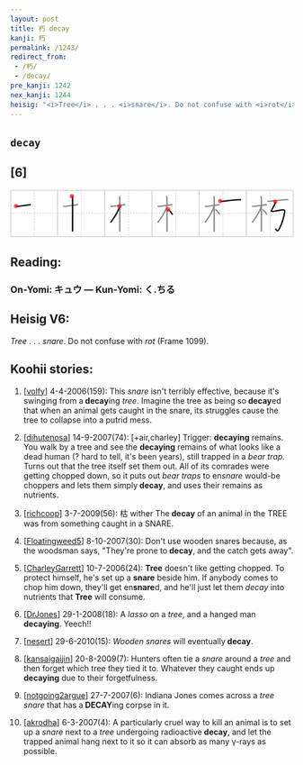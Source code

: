 ```yaml
---
layout: post
title: 朽 decay
kanji: 朽
permalink: /1243/
redirect_from:
 - /朽/
 - /decay/
pre_kanji: 1242
nex_kanji: 1244
heisig: "<i>Tree</i> . . . <i>snare</i>. Do not confuse with <i>rot</i> (Frame 1099)."
---
```


## `decay`

## [6]

<div class="stroke"><img src="../images/E69CBD.png" /></div>

## Reading:

### On-Yomi: キュウ &mdash; Kun-Yomi: く.ちる

## Heisig V6:

<i>Tree</i> . . . <i>snare</i>. Do not confuse with <i>rot</i> (Frame 1099).

## Koohii stories:

1) [<a href="http://kanji.koohii.com/profile/volfy">volfy</a>] 4-4-2006(159): This <em>snare</em> isn&#039;t terribly effective, because it&#039;s swinging from a<strong> decay</strong>ing <em>tree</em>. Imagine the tree as being so<strong> decay</strong>ed that when an animal gets caught in the snare, its struggles cause the tree to collapse into a putrid mess.

2) [<a href="http://kanji.koohii.com/profile/dihutenosa">dihutenosa</a>] 14-9-2007(74): [+air,charley] Trigger: <strong>decaying</strong> remains. You walk by a tree and see the <strong>decaying</strong> remains of what looks like a dead human (? hard to tell, it&#039;s been years), still trapped in a <em>bear trap</em>. Turns out that the tree itself set them out. All of its comrades were getting chopped down, so it puts out <em>bear traps</em> to en<em>snare</em> would-be choppers and lets them simply<strong> decay</strong>, and uses their remains as nutrients.

3) [<a href="http://kanji.koohii.com/profile/richcoop">richcoop</a>] 3-7-2009(56): 枯 wither The<strong> decay</strong> of an animal in the TREE was from something caught in a SNARE.

4) [<a href="http://kanji.koohii.com/profile/Floatingweed5">Floatingweed5</a>] 8-10-2007(30): Don&#039;t use wooden snares because, as the woodsman says, &quot;They&#039;re prone to<strong> decay</strong>, and the catch gets away&quot;.

5) [<a href="http://kanji.koohii.com/profile/CharleyGarrett">CharleyGarrett</a>] 10-7-2006(24): <strong>Tree</strong> doesn&#039;t like getting chopped. To protect himself, he&#039;s set up a <strong>snare</strong> beside him. If anybody comes to chop him down, they&#039;ll get en<strong>snare</strong>d, and he&#039;ll just let them <em>decay</em> into nutrients that <strong>Tree</strong> will consume.

6) [<a href="http://kanji.koohii.com/profile/DrJones">DrJones</a>] 29-1-2008(18): A <em>lasso</em> on a <em>tree</em>, and a hanged man <strong>decaying</strong>. Yeech!!

7) [<a href="http://kanji.koohii.com/profile/nesert">nesert</a>] 29-6-2010(15): <em>Wooden</em> <em>snares</em> will eventually<strong> decay</strong>.

8) [<a href="http://kanji.koohii.com/profile/kansaigaijin">kansaigaijin</a>] 20-8-2009(7): Hunters often tie a <em>snare</em> around a <em>tree</em> and then forget which tree they tied it to. Whatever they caught ends up <strong>decaying</strong> due to their forgetfulness.

9) [<a href="http://kanji.koohii.com/profile/notgoing2argue">notgoing2argue</a>] 27-7-2007(6): Indiana Jones comes across a <em>tree snare</em> that has a<strong> DECAY</strong>ing corpse in it.

10) [<a href="http://kanji.koohii.com/profile/akrodha">akrodha</a>] 6-3-2007(4): A particularly cruel way to kill an animal is to set up a <em>snare</em> next to a <em>tree</em> undergoing radioactive<strong> decay</strong>, and let the trapped animal hang next to it so it can absorb as many γ-rays as possible.

